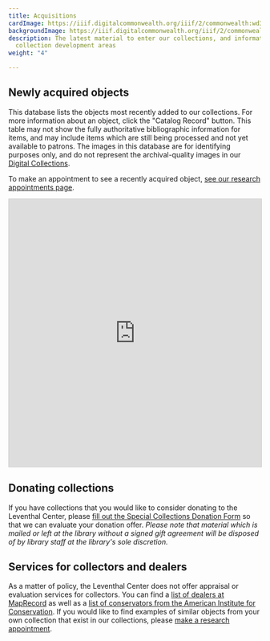 ```yaml
---
title: Acquisitions
cardImage: https://iiif.digitalcommonwealth.org/iiif/2/commonwealth:wd3765932/1197,2952,7553,3500/1800,/0/default.jpg
backgroundImage: https://iiif.digitalcommonwealth.org/iiif/2/commonwealth:wd3765932/1197,2952,7553,3136/1800,/0/default.jpg
description: The latest material to enter our collections, and information on our
  collection development areas
weight: "4"

---
```

## Newly acquired objects 

This database lists the objects most recently added to our collections. For more information about an object, click the "Catalog Record" button. This table may not show the fully authoritative bibliographic information for items, and may include items which are still being processed and not yet available to patrons. The images in this database are for identifying purposes only, and do not represent the archival-quality images in our [Digital Collections](/collections/digital-collections).

To make an appointment to see a recently acquired object, [see our research appointments page](/research/appointments).

<iframe class="airtable-embed" src="https://airtable.com/embed/shr0RgG4AfpROgnqH?backgroundColor=green&viewControls=on" frameborder="0" onmousewheel="" width="100%" height="533" style="background: transparent; border: 1px solid #ccc;"></iframe>

## Donating collections

If you have collections that you would like to consider donating to the Leventhal Center, please [fill out the Special Collections Donation Form](https://www.bpl.org/special-collections/donation-form/) so that we can evaluate your donation offer. *Please note that material which is mailed or left at the library without a signed gift agreement will be disposed of by library staff at the library's sole discretion.*

## Services for collectors and dealers

As a matter of policy, the Leventhal Center does not offer appraisal or evaluation services for collectors. You can find a [list of dealers at MapRecord](https://www.maprecord.com/Dealers.html) as well as a [list of conservators from the American Institute for Conservation](https://www.culturalheritage.org/about-conservation/find-a-conservator). If you would like to find examples of similar objects from your own collection that exist in our collections, please [make a research appointment](/research).
